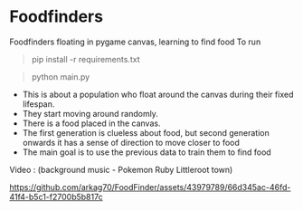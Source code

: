 # Foodfinders
Foodfinders floating in pygame canvas, learning to find food
To run 
> pip install -r requirements.txt

> python main.py

* This is about a population who float around the canvas during their fixed lifespan. 
* They start moving around randomly. 
* There is a food placed in the canvas.
* The first generation is clueless about food, but second generation onwards it has
  a sense of direction to move closer to food
* The main goal is to use the previous data to train them to find food

Video : (background music - Pokemon Ruby Littleroot town)

https://github.com/arkag70/FoodFinder/assets/43979789/66d345ac-46fd-41f4-b5c1-f2700b5b817c

